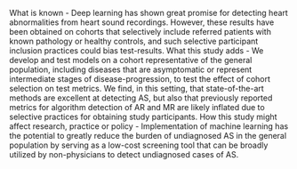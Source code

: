 What is known - Deep learning has shown great promise for detecting heart abnormalities from heart sound recordings. However, these results have been obtained on cohorts that selectively include referred patients with known pathology or healthy controls, and such selective participant inclusion practices could bias test-results.
What this study adds - We develop and test models on a cohort representative of the general population, including diseases that are asymptomatic or represent intermediate stages of disease-progression, to test the effect of cohort selection on test metrics. We find, in this setting, that state-of-the-art methods are excellent at detecting AS, but also that previously reported metrics for algorithm detection of AR and MR are likely inflated due to selective practices for obtaining study participants.
How this study might affect research, practice or policy - Implementation of machine learning has the potential to greatly reduce the burden of undiagnosed AS in the general population by serving as a low-cost screening tool that can be broadly utilized by non-physicians to detect undiagnosed cases of AS.